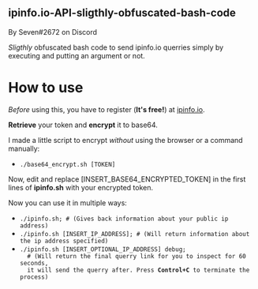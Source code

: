 ## ipinfo.io-API-sligthly-obfuscated-bash-code

By Seven#2672 on Discord

<em>Sligthly</em> obfuscated bash code to send ipinfo.io querries simply by executing and putting an argument or not.

# How to use

<em>Before</em> using this, you have to register (<strong>It's free!</strong>) at <a href="https://ipinfo.io">ipinfo.io</a>.

<strong>Retrieve</strong> your token and <strong>encrypt</strong> it to base64.

I made a little script to encrypt <em>without</em> using the browser or a command manually:

<ul>
  <li><code>./base64_encrypt.sh [TOKEN]</code></li>
</ul>

Now, edit and replace [INSERT_BASE64_ENCRYPTED_TOKEN] in the first lines of <strong>ipinfo.sh</strong> with your encrypted token.

Now you can use it in multiple ways:

<ul>
  <li><code>./ipinfo.sh; # (Gives back information about your public ip address)</code></li>
 
  <li><code>./ipinfo.sh [INSERT_IP_ADDRESS]; # (Will return information about the ip address specified)</code></li>
 
  <li><code>./ipinfo.sh [INSERT_OPTIONAL_IP_ADDRESS] debug;
  # (Will return the final querry link for you to inspect for 60 seconds,
  it will send the querry after. Press <strong>Control+C</strong> to terminate the process)</code></li>
</ul>
